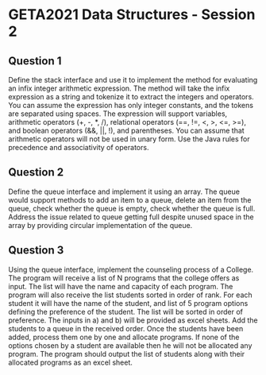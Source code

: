 # GETA2021 Data Structures - Session 2 

## Question 1
Define the stack interface and use it to implement the method for evaluating an infix integer arithmetic expression. The method will take the infix expression as a string and tokenize it to extract the integers and operators. You can assume the expression has only integer constants, and the tokens are separated using spaces. The expression will support variables, arithmetic operators (+, -, *, /), relational operators (==, !=, &lt;, &gt;, &lt;=, &gt;=), and boolean operators (&amp;&amp;, ||, !), and parentheses. You can assume that arithmetic operators will not be used in unary form. Use the Java rules for precedence and associativity of operators.

## Question 2
Define the queue interface and implement it using an array. The queue would support methods to add an item to a queue, delete an item from the queue, check whether the queue is empty, check whether the queue is full. Address the issue related to queue getting full despite unused space in the array by providing circular implementation of the queue.

## Question 3
Using the queue interface, implement the counseling process of a College.
The program will receive a list of N programs that the college offers as input. The list will have the name and capacity of each program.
The program will also receive the list students sorted in order of rank. For each student it will have the name of the student, and list of 5 program options defining the preference of the student. The list will be sorted in order of preference.
The inputs in a) and b) will be provided as excel sheets.
Add the students to a queue in the received order.
Once the students have been added, process them one by one and allocate programs. If none of the options chosen by a student are available then he will not be allocated any program.
The program should output the list of students along with their allocated programs as an excel sheet.

